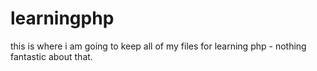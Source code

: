 # learningphp
this is where i am going to keep all of my files for learning php - nothing fantastic about that.
